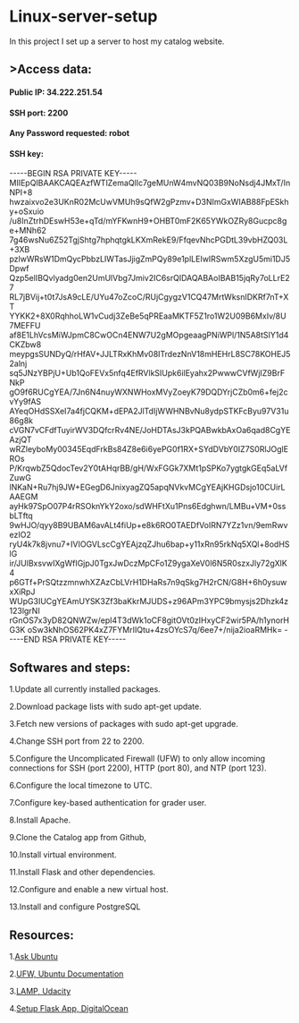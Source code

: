 # Linux-server-setup
In this project I set up a server to host my catalog website.

## >Access data:
#### Public IP: 34.222.251.54
#### SSH port: 2200
#### Any Password requested: robot
#### SSH key:
-----BEGIN RSA PRIVATE KEY-----
MIIEpQIBAAKCAQEAzfWTlZemaQlIc7geMUnW4mvNQ03B9NoNsdj4JMxT/InNPI+8
hwzaixvo2e3UKnR02McUwVMUh9sQfW2gPzmv+D3NImGxWIAB88FpESkhy+oSxuio
/u8InZtrhDEswH53e+qTd/mYFKwnH9+OHBT0mF2K65YWkOZRy8Gucpc8ge+MNh62
7g46wsNu6Z52TgjShtg7hphqtgkLKXmRekE9/FfqevNhcPGDtL39vbHZQ03L+3XB
pzlwWRsW1DmQycPbbzLIWTasJjigZmPQy89e1plLEIwIRSwm5XzgU5mi1DJ5Dpwf
Qzp5elIBQvlyadg0en2UmUlVbg7Jmiv2IC6srQIDAQABAoIBAB15jqRy7oLLrE27
RL7jBVij+t0t7JsA9cLE/UYu47oZcoC/RUjCgygzV1CQ47MrtWksnIDKRf7nT+XT
YYKK2+8X0RqhhoLW1vCudj3ZeBe5qPREaaMKTF5Z1ro1W2U09B6MxIv/8U7MEFFU
af8E1LhVcsMiWJpmC8CwOCn4ENW7U2gMOpgeaagPNiWPl/1N5A8tSIY1d4CKZbw8
meypgsSUNDyQ/rHfAV+JJLTRxKhMv08ITrdezNnV18mHEHrL8SC78KOHEJ52alnj
sq5JNzYBPjU+Ub1QoFEVx5nfq4EfRVlkSIUpk6ilEyahx2PwwwCVfWjIZ9BrFNkP
gO9f6RUCgYEA/7Jn6N4nuyWXNWHoxMVyZoeyK79DQDYrjCZb0m6+fej2cvYy9fAS
AYeqOHdSSXeI7a4fjCQKM+dEPA2JlTdIjWWHNBvNu8ydpSTKFcByu97V31u86g8k
cVGN7vCFdfTuyirWV3DQfcrRv4NE/JoHDTAsJ3kPQABwkbAxOa6qad8CgYEAzjQT
wRZleyboMy00345EqdFrkBs84Z8e6i6yePG0f1RX+SYdDVbY0IZ7S0RlJOglEROs
P/KrqwbZ5QdocTev2Y0tAHqrBB/gH/WxFGGk7XMt1pSPKo7ygtgkGEq5aLVfZuwG
lNKaN+Ru7hj9JW+EGegD6JnixyagZQ5apqNVkvMCgYEAjKHGDsjo10CUirLAAEGM
ayHk97SpO07P4rRSOknYkY2oxo/sdWHFtXu1Pns6Edghwn/LMBu+VM+0ssbLTftq
9wHJO/qyy8B9UBAM6avALt4fiUp+e8k6RO0TAEDfVoIRN7YZz1vn/9emRwvezIO2
ryU4k7k8jvnu7+IVIOGVLscCgYEAjzqZJhu6bap+y11xRn95rkNq5XQl+8odHSlG
ir/JUlBxsvwIXgWfIGjpJ0TgxJwDczMpCFo1Z9ygaXeV0l6N5R0szxJly72gXlK4
p6GTf+PrSQtzzmnwhXZAzCbLVrH1DHaRs7n9qSkg7H2rCN/G8H+6h0ysuwxXiRpJ
WUpG3IUCgYEAmUYSK3Zf3baKkrMJUDS+z96APm3YPC9bmysjs2Dhzk4z123lgrNI
rGnOS7x3yD82QNWZw/epI4T3dWk1oCF8gitOVt0zIHxyCF2wir5PA/h1ynorHG3K
oSw3kNhOS62PK4xZ7FYMrIIQtu+4zsOYcS7q/6ee7+/nija2ioaRMHk=
-----END RSA PRIVATE KEY-----

## Softwares and steps:
1.Update all currently installed packages.

2.Download package lists with sudo apt-get update.

3.Fetch new versions of packages with sudo apt-get upgrade.

4.Change SSH port from 22 to 2200.

5.Configure the Uncomplicated Firewall (UFW) to only allow incoming connections for SSH (port 2200), HTTP (port 80), and NTP (port 123).

6.Configure the local timezone to UTC.

7.Configure key-based authentication for grader user.

8.Install Apache.

9.Clone the Catalog app from Github,

10.Install virtual environment.

11.Install Flask and other dependencies.

12.Configure and enable a new virtual host.

13.Install and configure PostgreSQL


## Resources:
1.[Ask Ubuntu](https://askubuntu.com/)

2.[UFW, Ubuntu Documentation](https://help.ubuntu.com/community/UFW)

3.[LAMP, Udacity](https://blog.udacity.com/2015/03/step-by-step-guide-install-lamp-linux-apache-mysql-python-ubuntu.html)

4.[Setup Flask App, DigitalOcean](https://www.digitalocean.com/community/tutorials/how-to-deploy-a-flask-application-on-an-ubuntu-vps)

